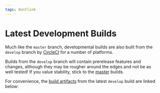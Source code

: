 ```yaml
---
tags: dontlink
---
```


# Latest Development Builds

Much like the `master` branch, developmental builds are also built from the `develop` branch by [CircleCI](https://circleci.com/gh/yggdrasil-network/yggdrasil-go) for a number of platforms.

Builds from the `develop` branch will contain prerelease features and changes, although they may be rougher around the edges and not be as well tested! If you value stability, stick to the [master](builds.md) builds.

For convenience, the [build artifacts](https://circleci.com/api/v1.1/project/github/yggdrasil-network/yggdrasil-go/latest/artifacts?branch=develop&filter=successful) from the latest `develop` build are linked below:

<p id="buildArtifactLinks"></p>

<!-- TODO sort these to a useful order of some kind -->
<script type="text/javascript">
let url = 'https://circleci.com/api/v1.1/project/github/yggdrasil-network/yggdrasil-go/latest/artifacts?branch=develop&filter=successful';

fetch(url)
.then(function(res) {
  return res.json();
}).then(function (bins) {
  var links = document.createElement('p')
  for (var idx in bins) {
    var bin = bins[idx]
    var link = document.createElement('a');
    link.appendChild(document.createTextNode(bin.path));
    link.title = bin.path;
    link.href = bin.url;
    links.appendChild(link);
    links.appendChild(document.createElement('br'));
  }
  document.getElementById("buildArtifactLinks").appendChild(links)
})
.catch(err => { throw err });
</script>
